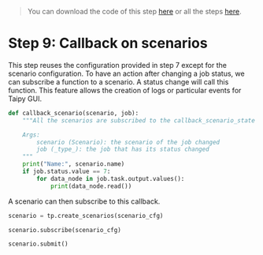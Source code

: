 > You can download the code of this step [here](../src/step_09.py) or all the steps [here](https://github.com/Avaiga/taipy-getting-started-core/tree/develop/src).

# Step 9: Callback on scenarios

This step reuses the configuration provided in step 7 except for the scenario configuration. To have an action after changing a job status, we can subscribe a function to a scenario. A status change will call this function. This feature allows the creation of logs or particular events for Taipy GUI.

```python
def callback_scenario(scenario, job):
    """All the scenarios are subscribed to the callback_scenario_state function. It means whenever a job is done, it is called.

    Args:
        scenario (Scenario): the scenario of the job changed
        job (_type_): the job that has its status changed
    """
    print("Name:", scenario.name)
    if job.status.value == 7:
        for data_node in job.task.output.values():
            print(data_node.read())

```

A scenario can then subscribe to this callback.

```python
scenario = tp.create_scenarios(scenario_cfg)

scenario.subscribe(scenario_cfg)

scenario.submit()
```
